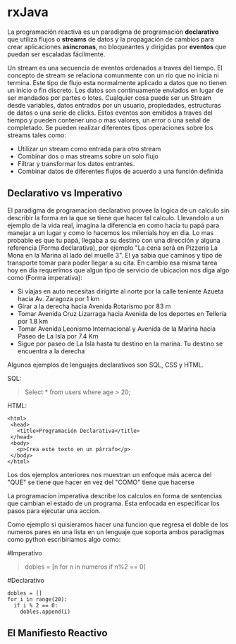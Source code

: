 # rxJava

La programación reactiva es un paradigma de programación **declarativo** que utiliza flujos o **streams** de datos y la propagación de cambios para
crear aplicaciones **asincronas**, no bloqueantes y dirigidas por **eventos** que puedan ser escaladas fácilmente.

Un stream es una secuencia de eventos ordenados a traves del tiempo. El concepto de stream se relaciona comunmente con un rio que no inicia ni termina. Este tipo de flujo esta normalmente aplicado a datos que no tienen un inicio o fin discreto. Los datos son continuamente enviados en lugar de ser mandados por partes o lotes.
Cualquier cosa puede ser un Stream desde variables, datos entrados por un usuario, propiedades, estructuras de datos o una serie de clicks. 
Estos eventos son emitidos a traves del tiempo y pueden contener uno o mas valores, un error o una señal de completado. 
Se pueden realizar diferentes tipos operaciones sobre los streams tales como: 
- Utilizar un stream como entrada para otro stream
- Combinar dos o mas streams sobre un solo flujo
- Filtrar y transformar los datos entrantes.
- Combinar datos de diferentes flujos de acuerdo a una función definida
  
 ## Declarativo vs Imperativo
 El paradigma de programacion declarativo provee la logica de un calculo sin describir la forma en la que se tiene que hacer tal calculo.
 Llevandolo a un ejemplo de la vida real, imagina la diferencia en como hacia tu papá para manejar a un lugar y como lo hacemos los milenials hoy en dia. 
 Lo mas probable es que tu papá,  llegaba a su destino con una dirección y alguna referencia (Forma declarativa), por ejemplo "La cena será en Pizzeria La Mona en la Marina al lado del muelle 3". El ya sabia que caminos y tipo de transporte tomar para poder llegar a su cita.
 En cambio esa misma tarea hoy en dia requerimos que algun tipo de servicio de ubicacion nos diga algo como (Forma imperativa):
- Si viajas en auto necesitas dirigirte al norte por la calle teniente Azueta hacia Av. Zaragoza por 1 km
- Girar a la derecha hacia Avenida Rotarismo por 83 m
- Tomar Avenida Cruz Lizarraga hacia Avenida de los deportes en Tellería por 1.8 km
- Tomar Avenida Leonismo Internacional y Avenida de la Marina hacia Paseo de La Isla por 7.4 Km
- Sigue por paseo de La Isla hasta tu destino en la marina. Tu destino se encuentra a la derecha
 
 Algunos ejemplos de lenguajes declarativos son SQL, CSS y HTML. 
 
 SQL: 
 > Select * from users where age > 20;
 
 HTML:
 ```
<html>
  <head>
    <title>Programación Declarativa</title>
  </head>
  <body>
    <p>Crea este texto en un párrafo</p>
  </body>
</html>
```

Los dos ejemplos anteriores nos muestran un enfoque más acerca del "QUE" se tiene que hacer en vez del "COMO" tiene que hacerse    

La programacion imperativa describe los calculos en forma de sentencias que cambian el estado de un programa. Esta enfocada en especificar los pasos para ejecutar una accion.

Como ejemplo si quisieramos hacer una funcion que regresa el doble de los numeros pares en una lista en un lenguaje que soporta ambos paradigmas como python escribiriamos algo como:

#Imperativo
> dobles = [n for n in numeros if n%2 == 0]

#Declarativo
```
dobles = []
for i in range(20):
  if i % 2 == 0:
    dobles.append(i)
```
    

## El Manifiesto Reactivo
